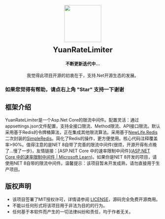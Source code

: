<div align="center"><img  src="https://gitee.com/XiaoShiYi-1011/yuan-rate-limiter/raw/master/Doc/images/logo.jpg" width="120" height="120" style="margin-bottom: 10px;"/></div>
<div align="center"><strong><span style="font-size: x-large;">YuanRateLimiter</span></strong></div>
<div align="center"><h4 align="center">不断更新迭代中...</h4></div>
<div align="center"><p stylt="text-align: center;">我觉得此项目开源的初衷在于，支持.Net开源生态的发展。</p></div>

### 如果您觉得有帮助，请点右上角 "Star" 支持一下谢谢

## 框架介绍

YuanRateLimiter是一个Asp.Net Core的限流中间件。配置灵活：通过appsettings.json文件配置，支持全接口限流、Method限流、API接口限流。默认采用基于Redis的令牌桶算法，正在集成其他限流算法。采用基于[NewLife.Redis](https://github.com/NewLifeX/NewLife.Redis)二次封装的[SimpleRedis](https://gitee.com/zxzyjs/SimpleRedis.git)。简化了Redis的操作，更方便使用。核心代码注释覆盖率>90%。值得注意的是NET 8自带了完善的限流中间件(很烦，开源开得有点晚了...慢了一步)，友情链接：[ASP.NET Core 中的速率限制中间件]([ASP.NET Core 中的速率限制中间件 | Microsoft Learn](https://learn.microsoft.com/zh-cn/aspnet/core/performance/rate-limit?view=aspnetcore-8.0))。如果你是NET 8开发的项目，请使用NET 8自带的限流中间件。温馨提示：该项目暂未开发成熟，请勿直接用于生产项目。

##  版权声明

- 该项目签署了MIT授权许可，详情请参阅 [LICENSE](https://gitee.com/XiaoShiYi-1011/yuan-rate-limiter/raw/master/LICENSE)，源码完全免费开源商用。
- 不能以任何形式将该项目用于非法为目的的行为。
- 任何基于本软件而产生的一切法律纠纷和责任，均于作者无关。
